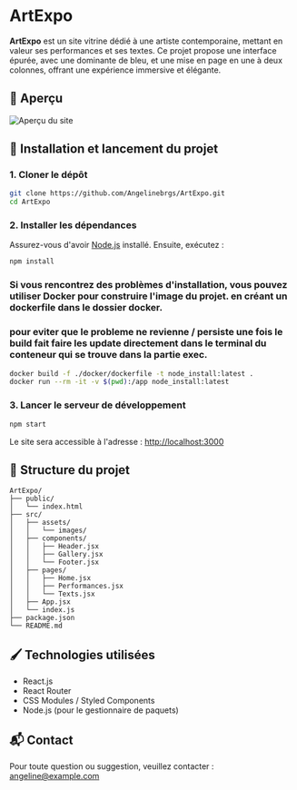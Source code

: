 
# ArtExpo

**ArtExpo** est un site vitrine dédié à une artiste contemporaine, mettant en valeur ses performances et ses textes. Ce projet propose une interface épurée, avec une dominante de bleu, et une mise en page en une à deux colonnes, offrant une expérience immersive et élégante.

## 🎨 Aperçu

![Aperçu du site](./assets/preview.png)

## 🚀 Installation et lancement du projet

### 1. Cloner le dépôt

```bash
git clone https://github.com/Angelinebrgs/ArtExpo.git
cd ArtExpo
```

### 2. Installer les dépendances

Assurez-vous d'avoir [Node.js](https://nodejs.org/) installé. Ensuite, exécutez :

```bash
npm install
```
### Si vous rencontrez des problèmes d'installation, vous pouvez utiliser Docker pour construire l'image du projet. en créant un dockerfile dans le dossier docker.
### pour eviter que le probleme ne revienne / persiste une fois le build fait faire les update directement dans le terminal du conteneur qui se trouve dans la partie exec.
```bash
docker build -f ./docker/dockerfile -t node_install:latest .
docker run --rm -it -v $(pwd):/app node_install:latest
```

### 3. Lancer le serveur de développement

```bash
npm start
```

Le site sera accessible à l'adresse : [http://localhost:3000](http://localhost:3000)

## 🧾 Structure du projet

```
ArtExpo/
├── public/
│   └── index.html
├── src/
│   ├── assets/
│   │   └── images/
│   ├── components/
│   │   ├── Header.jsx
│   │   ├── Gallery.jsx
│   │   └── Footer.jsx
│   ├── pages/
│   │   ├── Home.jsx
│   │   ├── Performances.jsx
│   │   └── Texts.jsx
│   ├── App.jsx
│   └── index.js
├── package.json
└── README.md
```

## 🖌️ Technologies utilisées

- React.js
- React Router
- CSS Modules / Styled Components
- Node.js (pour le gestionnaire de paquets)

## 📬 Contact

Pour toute question ou suggestion, veuillez contacter : [angeline@example.com](mailto:titou.borges@gmail.com)